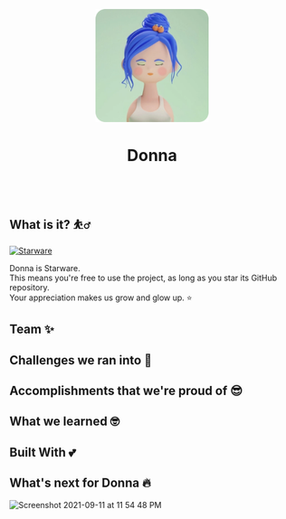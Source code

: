 <p align='center'><img src='https://github.com/betaoverflow/donna/blob/main/assets/Logo.png' width="200" ></p>
<h1 align='center'> Donna</h1>
<p align='center'>
 <br/> <br/>
</strong>
</p>


## What is it? ⛹️‍♂️



[![Starware](https://img.shields.io/badge/⭐-Starware-f5a91a?labelColor=black)](https://github.com/zepfietje/starware)

Donna is Starware.  
This means you're free to use the project, as long as you star its GitHub repository.  
Your appreciation makes us grow and glow up. ⭐

## Team ✨





## Challenges we ran into 🥺

## Accomplishments that we're proud of 😎


## What we learned 🤓


## Built With 💕



## What's next for Donna 🔥




<img width="1225" alt="Screenshot 2021-09-11 at 11 54 48 PM" src="https://user-images.githubusercontent.com/67703407/132957619-0ddfcf5f-867f-41eb-bd34-4c0bf14d6308.png">

